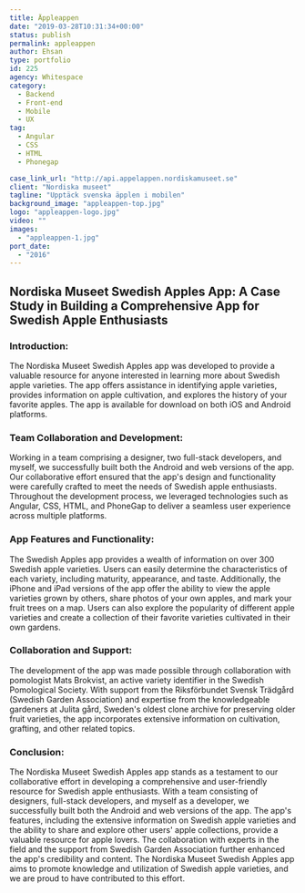 ```yaml
---
title: Äppleappen
date: "2019-03-28T10:31:34+00:00"
status: publish
permalink: appleappen
author: Ehsan
type: portfolio
id: 225
agency: Whitespace
category:
  - Backend
  - Front-end
  - Mobile
  - UX
tag:
  - Angular
  - CSS
  - HTML
  - Phonegap

case_link_url: "http://api.appelappen.nordiskamuseet.se"
client: "Nordiska museet"
tagline: "Upptäck svenska äpplen i mobilen"
background_image: "appleappen-top.jpg"
logo: "appleappen-logo.jpg"
video: ""
images:
  - "appleappen-1.jpg"
port_date:
  - "2016"
---
```


<h2>Nordiska Museet Swedish Apples App: A Case Study in Building a Comprehensive App for Swedish Apple Enthusiasts</h2>

  <h3>Introduction:</h3>
  <p>
    The Nordiska Museet Swedish Apples app was developed to provide a valuable resource for anyone interested in learning more about Swedish apple varieties. The app offers assistance in identifying apple varieties, provides information on apple cultivation, and explores the history of your favorite apples. The app is available for download on both iOS and Android platforms.
  </p>

  <h3>Team Collaboration and Development:</h3>
  <p>
    Working in a team comprising a designer, two full-stack developers, and myself, we successfully built both the Android and web versions of the app. Our collaborative effort ensured that the app's design and functionality were carefully crafted to meet the needs of Swedish apple enthusiasts. Throughout the development process, we leveraged technologies such as Angular, CSS, HTML, and PhoneGap to deliver a seamless user experience across multiple platforms.
  </p>

  <h3>App Features and Functionality:</h3>
  <p>
    The Swedish Apples app provides a wealth of information on over 300 Swedish apple varieties. Users can easily determine the characteristics of each variety, including maturity, appearance, and taste. Additionally, the iPhone and iPad versions of the app offer the ability to view the apple varieties grown by others, share photos of your own apples, and mark your fruit trees on a map. Users can also explore the popularity of different apple varieties and create a collection of their favorite varieties cultivated in their own gardens.
  </p>

  <h3>Collaboration and Support:</h3>
  <p>
    The development of the app was made possible through collaboration with pomologist Mats Brokvist, an active variety identifier in the Swedish Pomological Society. With support from the Riksförbundet Svensk Trädgård (Swedish Garden Association) and expertise from the knowledgeable gardeners at Julita gård, Sweden's oldest clone archive for preserving older fruit varieties, the app incorporates extensive information on cultivation, grafting, and other related topics.
  </p>

  <h3>Conclusion:</h3>
  <p>
    The Nordiska Museet Swedish Apples app stands as a testament to our collaborative effort in developing a comprehensive and user-friendly resource for Swedish apple enthusiasts. With a team consisting of designers, full-stack developers, and myself as a developer, we successfully built both the Android and web versions of the app. The app's features, including the extensive information on Swedish apple varieties and the ability to share and explore other users' apple collections, provide a valuable resource for apple lovers. The collaboration with experts in the field and the support from Swedish Garden Association further enhanced the app's credibility and content. The Nordiska Museet Swedish Apples app aims to promote knowledge and utilization of Swedish apple varieties, and we are proud to have contributed to this effort.
  </p>
